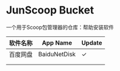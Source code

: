 # JunScoop Bucket 

一个用于Scoop包管理器的仓库：帮助安装软件

| 软件名称 | App Name     | Update |
| -------- | ------------ | ------ |
| 百度网盘 | BaiduNetDisk | ✓      |
|          |              |        |
|          |              |        |


